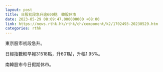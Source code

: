 ```yaml
---
layout: post
title: 日股初段急升逾600點　韓股休市
date: 2023-05-29 08:09:47.000000000 +08:00
link: https://news.rthk.hk/rthk/ch/component/k2/1702493-20230529.htm
categories: rthk
---
```


東京股市初段急升。

日經指數較早報31518點，升601點，升幅1.95%。

南韓股市今日假期休市。
